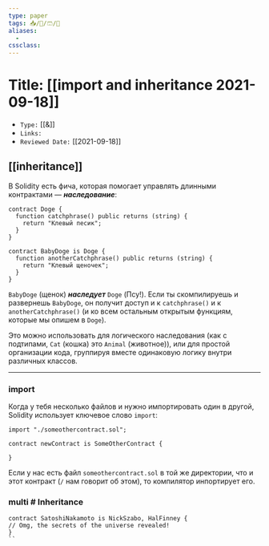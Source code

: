 ```yaml
---
type: paper
tags: 📥️/📜️/🩳/🗿
aliases:
  - 
cssclass: 
---
```




# Title: **[[import and inheritance 2021-09-18]]**
- `Type:` [[&]]
- `Links:` 
- `Reviewed Date:` [[2021-09-18]]

## [[inheritance]]

В Solidity есть фича, которая помогает управлять длинными контрактами — **_наследование_**:

```solidity
contract Doge {
  function catchphrase() public returns (string) {
    return "Клевый песик";
  }
}

contract BabyDoge is Doge {
  function anotherCatchphrase() public returns (string) {
    return "Клевый щеночек";
  }
}
```

`BabyDoge` (щенок) **_наследует_** `Doge` (Псу!). Если ты скомпилируешь и развернешь `BabyDoge`, он получит доступ и к `catchphrase()` и к `anotherCatchphrase()` (и ко всем остальным открытым функциям, которые мы опишем в `Doge`).

Это можно использовать для логического наследования (как с подтипами, `Cat` (кошка) это `Animal` (животное)), или для простой организации кода, группируя вместе одинаковую логику внутри различных классов.

---

### import

Когда у тебя несколько файлов и нужно импортировать один в другой, Solidity использует ключевое слово `import`:

```solidity
import "./someothercontract.sol";

contract newContract is SomeOtherContract {

}
```

Если у нас есть файл `someothercontract.sol` в той же директории, что и этот контракт (`/` нам говорит об этом), то компилятор инпортирует его.



### multi # Inheritance
```solidity
contract SatoshiNakamoto is NickSzabo, HalFinney { 
// Omg, the secrets of the universe revealed! 
}
``